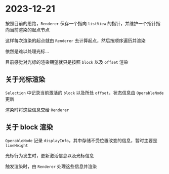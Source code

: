 # 2023-12-21

按照目前的思路，`Renderer` 保存一个指向 `listView` 的指针，并维护一个指针指向当前渲染的起点节点

这样每次渲染的起点就由 `Renderer` 去计算起点，然后按顺序遍历并渲染

依然是难以处理光标...

目前感觉对光标的渲染期望就只是按照 `block` 以及 `offset` 渲染

## 关于光标渲染

`Selection` 中记录当前激活的 `block` 以及所处 `offset`，状态信息由 `OperableNode` 更新

渲染时将这些信息交给 `Renderer`

## 关于 block 渲染

`OperableNode` 记录 `displayInfo`，其中存储不受位置改变的信息，暂时主要是 `lineHeight`

光标行为发生时，更新激活信息以及光标信息

触发渲染时，由 `Renderer` 处理这些信息并渲染
